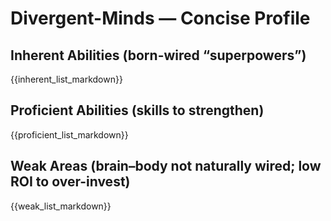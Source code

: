 # Divergent-Minds — Concise Profile

## Inherent Abilities (born-wired “superpowers”)
{{inherent_list_markdown}}

## Proficient Abilities (skills to strengthen)
{{proficient_list_markdown}}

## Weak Areas (brain–body not naturally wired; low ROI to over-invest)
{{weak_list_markdown}}
